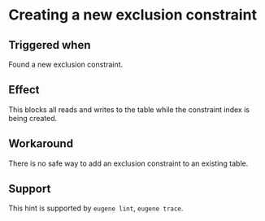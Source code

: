 # Creating a new exclusion constraint

## Triggered when

Found a new exclusion constraint.

## Effect

This blocks all reads and writes to the table while the constraint index is being created.

## Workaround

There is no safe way to add an exclusion constraint to an existing table.

## Support

This hint is supported by `eugene lint`, `eugene trace`.


